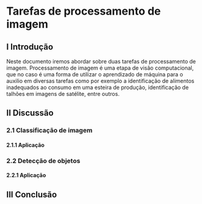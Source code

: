 # Tarefas de processamento de imagem

## I Introdução

Neste documento iremos abordar sobre duas tarefas de processamento de imagem. Processamento de imagem é uma etapa de visão computacional, que no caso é uma forma de utilizar o aprendizado de máquina para o auxilio em diversas tarefas como por exemplo a identificação de alimentos inadequados ao consumo em uma esteira de produção, identificação de talhões em imagens de satélite, entre outros.

## II Discussão

### 2.1 Classificação de imagem


#### 2.1.1 Aplicação

### 2.2 Detecção de objetos

#### 2.2.1 Aplicação

## III Conclusão